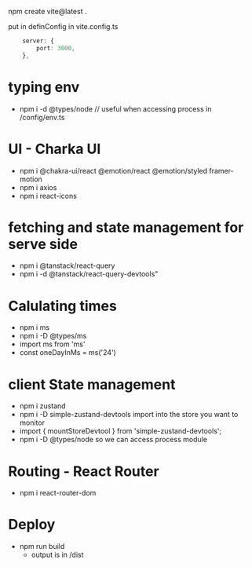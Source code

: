 npm create vite@latest .

put in definConfig in vite.config.ts
```ts
    server: {
        port: 3000,
    },
```
# typing env
- npm i -d @types/node // useful when accessing process in /config/env.ts

# UI - Charka UI
- npm i @chakra-ui/react @emotion/react @emotion/styled framer-motion
- npm i axios
- npm i react-icons

# fetching and state management for serve side
- npm i @tanstack/react-query
- npm i -d @tanstack/react-query-devtools"

# Calulating times
- npm i ms
- npm i -D @types/ms
- import ms from 'ms'
- const oneDayInMs = ms('24')

# client State management
- npm i zustand
- npm i -D simple-zustand-devtools
import into the store you want to monitor
- import { mountStoreDevtool } from 'simple-zustand-devtools';
- npm i -D @types/node so we can access process module

# Routing - React Router
- npm i react-router-dom


# Deploy
- npm run build  
  - output is in /dist

